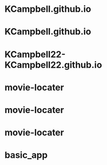 # KCampbell.github.io
# KCampbell.github.io
# KCampbell22-KCampbell22.github.io
# movie-locater
# movie-locater
# movie-locater
# basic_app

